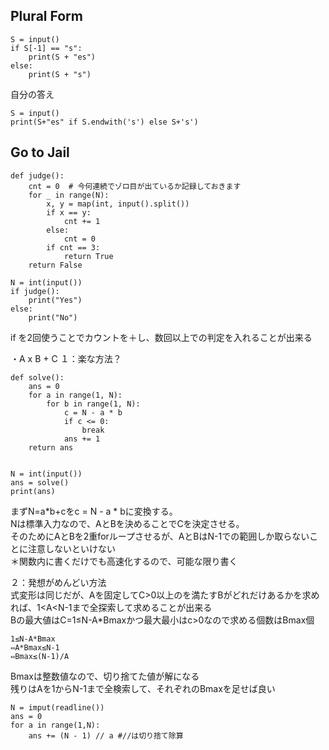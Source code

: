 ## Plural Form

```python3
S = input()
if S[-1] == "s":
    print(S + "es")
else:
    print(S + "s")
```


自分の答え
```
S = input()
print(S+"es" if S.endwith('s') else S+'s')
```

## Go to Jail
```{#lst:id python caption="回答例"}
def judge():
    cnt = 0  # 今何連続でゾロ目が出ているか記録しておきます
    for _ in range(N):
        x, y = map(int, input().split())
        if x == y:
            cnt += 1
        else:
            cnt = 0
        if cnt == 3:
            return True
    return False

N = int(input())
if judge():
    print("Yes")
else:
    print("No")
```
if を2回使うことでカウントを＋し、数回以上での判定を入れることが出来る


・A x B + C
１：楽な方法？
```
def solve():
    ans = 0
    for a in range(1, N):
        for b in range(1, N):
            c = N - a * b
            if c <= 0:
                break
            ans += 1
    return ans


N = int(input())
ans = solve()
print(ans)
```

まずN=a*b+cをc = N - a * bに変換する。  
Nは標準入力なので、AとBを決めることでCを決定させる。    
そのためにAとBを2重forループさせるが、AとBはN-1での範囲しか取らないことに注意しないといけない  
＊関数内に書くだけでも高速化するので、可能な限り書く  
  
２：発想がめんどい方法  
式変形は同じだが、Aを固定してC>0以上のを満たすBがどれだけあるかを求めれば、1<A<N-1まで全探索して求めることが出来る  
Bの最大値はC=1≤N-A*Bmaxかつ最大最小はc>0なので求める個数はBmax個 
  
  ```
1≤N-A*Bmax
⇔A*Bmax≤N-1
⇔Bmax≤(N-1)/A
```
Bmaxは整数値なので、切り捨てた値が解になる  
残りはAを1からN-1まで全検索して、それぞれのBmaxを足せば良い  

```
N = imput(readline())
ans = 0
for a in range(1,N):
    ans += (N - 1) // a #//は切り捨て除算
```
